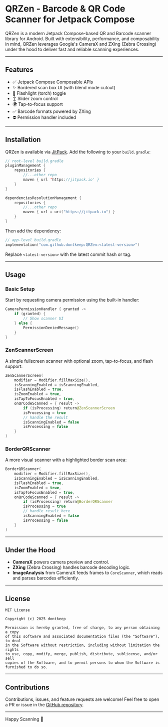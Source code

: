 # QRZen - Barcode & QR Code Scanner for Jetpack Compose

QRZen is a modern Jetpack Compose-based QR and Barcode scanner library for Android. Built with extensibility, performance, and composability in mind, QRZen leverages Google's CameraX and ZXing (Zebra Crossing) under the hood to deliver fast and reliable scanning experiences.

---

## Features

* ✅ Jetpack Compose Composable APIs
* ✨ Bordered scan box UI (with blend mode cutout)
* 🔦 Flashlight (torch) toggle
* ↕️ Slider zoom control
* 🌍 Tap-to-focus support
* ✅ Barcode formats powered by ZXing
* ⛔ Permission handler included

---

## Installation

QRZen is available via [JitPack](https://jitpack.io/). Add the following to your `build.gradle`:

```kotlin
// root-level build.gradle
pluginManagement {
    repositories {
        //...other repo
        maven { url 'https://jitpack.io' }
    }
}

dependenciesResolutionManagement {
    repositories {
        //...other repo
        maven { url = uri("https://jitpack.io") }
    }
}
```

Then add the dependency:

```kotlin
// app-level build.gradle
implementation("com.github.dontkeep:QRZen:<latest-version>")
```

Replace `<latest-version>` with the latest commit hash or tag.

---

## Usage

### Basic Setup

Start by requesting camera permission using the built-in handler:

```kotlin
CameraPermissionHandler { granted ->
    if (granted) {
        // Show scanner UI
    } else {
        PermissionDeniedMessage()
    }
}
```

### ZenScannerScreen

A simple fullscreen scanner with optional zoom, tap-to-focus, and flash support:

```kotlin
ZenScannerScreen(
    modifier = Modifier.fillMaxSize(),
    isScanningEnabled = isScanningEnabled,
    isFlashEnabled = true,
    isZoomEnabled = true,
    isTapToFocusEnabled = true,
    onQrCodeScanned = { result ->
        if (isProcessing) return@ZenScannerScreen
        isProcessing = true
        // handle the result
        isScanningEnabled = false
        isProcessing = false
    }
)
```

### BorderQRScanner

A more visual scanner with a highlighted border scan area:

```kotlin
BorderQRScanner(
    modifier = Modifier.fillMaxSize(),
    isScanningEnabled = isScanningEnabled,
    isFlashEnabled = true,
    isZoomEnabled = true,
    isTapToFocusEnabled = true,
    onQrCodeScanned = { result ->
        if (isProcessing) return@BorderQRScanner
        isProcessing = true
        // handle result here
        isScanningEnabled = false
        isProcessing = false
    }
)
```

---

## Under the Hood

* **CameraX** powers camera preview and control.
* **ZXing** (Zebra Crossing) handles barcode decoding logic.
* **ImageAnalysis** from CameraX feeds frames to `CoreScanner`, which reads and parses barcodes efficiently.

---

## License

```
MIT License

Copyright (c) 2025 dontkeep

Permission is hereby granted, free of charge, to any person obtaining a copy
of this software and associated documentation files (the "Software"), to deal
in the Software without restriction, including without limitation the rights
to use, copy, modify, merge, publish, distribute, sublicense, and/or sell
copies of the Software, and to permit persons to whom the Software is
furnished to do so.

```

---

## Contributions

Contributions, issues, and feature requests are welcome!
Feel free to open a PR or issue in the [GitHub repository](https://github.com/dontkeep/QRZen).

---

Happy Scanning 🚀
